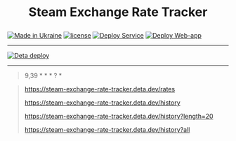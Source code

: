 # <p align="center">Steam Exchange Rate Tracker</p>

[![Made in Ukraine](https://img.shields.io/badge/made_in-ukraine-ffd700.svg?labelColor=0057b7)](https://stand-with-ukraine.pp.ua)
[![license](https://img.shields.io/github/license/somespecialone/views-counter)](https://github.com/somespecialone/views-counter/blob/master/LICENSE)
[![Deploy Service](https://github.com/somespecialone/sert/actions/workflows/service-deploy.yml/badge.svg)](https://github.com/somespecialone/sert/actions/workflows/service-deploy.yml)
[![Deploy Web-app](https://github.com/somespecialone/sert/actions/workflows/web-app-deploy.yml/badge.svg)](https://github.com/somespecialone/sert/actions/workflows/web-app-deploy.yml)

---

[![Deta deploy](https://button.deta.dev/1/svg)](https://go.deta.dev/deploy?repo=https://github.com/somespecialone/sert.git)

---

> 9,39 * * * ? *

> https://steam-exchange-rate-tracker.deta.dev/rates
> 
> https://steam-exchange-rate-tracker.deta.dev/history
> 
> https://steam-exchange-rate-tracker.deta.dev/history?length=20
> 
> https://steam-exchange-rate-tracker.deta.dev/history?all
